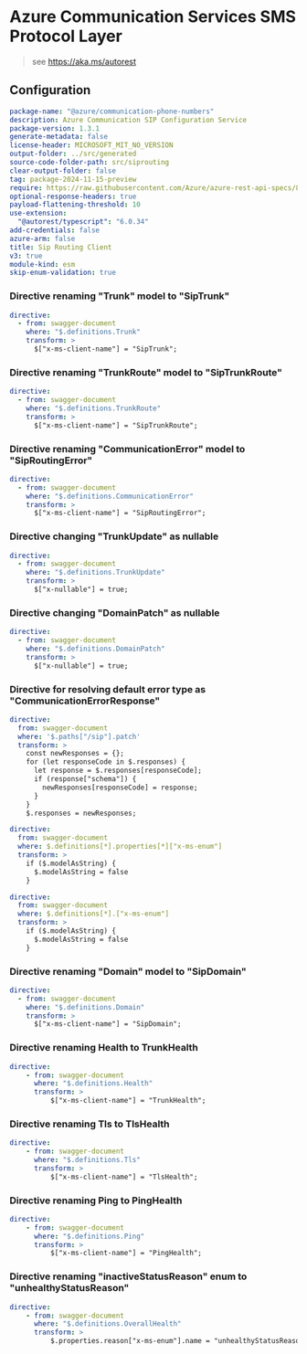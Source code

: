 # Azure Communication Services SMS Protocol Layer

> see https://aka.ms/autorest

## Configuration

```yaml
package-name: "@azure/communication-phone-numbers"
description: Azure Communication SIP Configuration Service
package-version: 1.3.1
generate-metadata: false
license-header: MICROSOFT_MIT_NO_VERSION
output-folder: ../src/generated
source-code-folder-path: src/siprouting
clear-output-folder: false
tag: package-2024-11-15-preview
require: https://raw.githubusercontent.com/Azure/azure-rest-api-specs/8056e0ba6bbe2f00ad0aca066236871ae5e04c23/specification/communication/data-plane/SipRouting/readme.md
optional-response-headers: true
payload-flattening-threshold: 10
use-extension:
  "@autorest/typescript": "6.0.34"
add-credentials: false
azure-arm: false
title: Sip Routing Client
v3: true
module-kind: esm
skip-enum-validation: true
```

### Directive renaming "Trunk" model to "SipTrunk"

```yaml
directive:
  - from: swagger-document
    where: "$.definitions.Trunk"
    transform: >
      $["x-ms-client-name"] = "SipTrunk";
```

### Directive renaming "TrunkRoute" model to "SipTrunkRoute"

```yaml
directive:
  - from: swagger-document
    where: "$.definitions.TrunkRoute"
    transform: >
      $["x-ms-client-name"] = "SipTrunkRoute";
```

### Directive renaming "CommunicationError" model to "SipRoutingError"

```yaml
directive:
  - from: swagger-document
    where: "$.definitions.CommunicationError"
    transform: >
      $["x-ms-client-name"] = "SipRoutingError";
```

### Directive changing "TrunkUpdate" as nullable

```yaml
directive:
  - from: swagger-document
    where: "$.definitions.TrunkUpdate"
    transform: >
      $["x-nullable"] = true;
```

### Directive changing "DomainPatch" as nullable

```yaml
directive:
  - from: swagger-document
    where: "$.definitions.DomainPatch"
    transform: >
      $["x-nullable"] = true;
```

### Directive for resolving default error type as "CommunicationErrorResponse"

```yaml
directive:
  from: swagger-document
  where: '$.paths["/sip"].patch'
  transform: >
    const newResponses = {};
    for (let responseCode in $.responses) {
      let response = $.responses[responseCode];
      if (response["schema"]) {
        newResponses[responseCode] = response;
      }
    }
    $.responses = newResponses;
```

```yaml
directive:
  from: swagger-document
  where: $.definitions[*].properties[*]["x-ms-enum"]
  transform: >
    if ($.modelAsString) {
      $.modelAsString = false
    }
```

```yaml
directive:
  from: swagger-document
  where: $.definitions[*].["x-ms-enum"]
  transform: >
    if ($.modelAsString) {
      $.modelAsString = false
    }
```

### Directive renaming "Domain" model to "SipDomain"

```yaml
directive:
  - from: swagger-document
    where: "$.definitions.Domain"
    transform: >
      $["x-ms-client-name"] = "SipDomain";
```

### Directive renaming Health to TrunkHealth

```yaml
directive:
    - from: swagger-document
      where: "$.definitions.Health"
      transform: >
          $["x-ms-client-name"] = "TrunkHealth";
```

### Directive renaming Tls to TlsHealth

```yaml
directive:
    - from: swagger-document
      where: "$.definitions.Tls"
      transform: >
          $["x-ms-client-name"] = "TlsHealth";
```

### Directive renaming Ping to PingHealth

```yaml
directive:
    - from: swagger-document
      where: "$.definitions.Ping"
      transform: >
          $["x-ms-client-name"] = "PingHealth";
```

### Directive renaming "inactiveStatusReason" enum to "unhealthyStatusReason"

```yaml
directive:
    - from: swagger-document
      where: "$.definitions.OverallHealth"
      transform: >
          $.properties.reason["x-ms-enum"].name = "unhealthyStatusReason";
```

